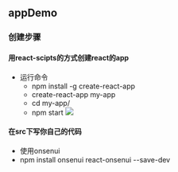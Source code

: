 ## appDemo

### 创建步骤

#### 用react-scipts的方式创建react的app

- 运行命令
  - npm install -g create-react-app
  - create-react-app my-app
  - cd my-app/
  - npm start
![](./src/images/markdown/step1.png)
  
#### 在src下写你自己的代码
- 使用onsenui
 - npm install onsenui react-onsenui --save-dev

